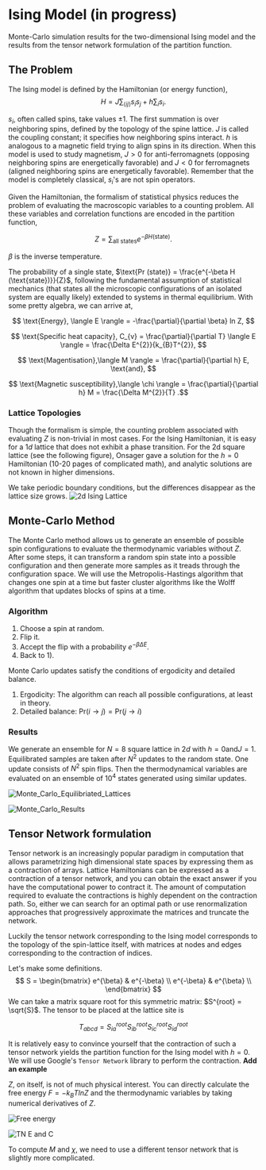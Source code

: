 # Ising Model (in progress)

Monte-Carlo simulation results for the two-dimensional Ising model and the results from the tensor network formulation of the partition function.

## The Problem

The Ising model is defined by the Hamiltonian (or energy function),
$$H = J \sum_{\langle ij \rangle} s_{i} s_{j} + h \sum_{i} s_{i}.$$

$s_{i}$, often called spins, take values $\pm 1$. The first summation is over neighboring spins, defined by the topology of the spine lattice. $J$ is called the coupling constant; it specifies how neighboring spins interact. $h$ is analogous to a magnetic field trying to align spins in its direction. When this model is used to study magnetism, $J > 0$ for anti-ferromagnets (opposing neighboring spins are energetically favorable) and $J < 0$ for ferromagnets (aligned neighboring spins are energetically favorable). Remember that the model is completely classical, $s_{i}$'s are not spin operators.

Given the Hamiltonian, the formalism of statistical physics reduces the problem of evaluating the macroscopic variables to a counting problem. All these variables and correlation functions are encoded in the partition function,

$$Z = \sum_{\text{all states}} e^{-\beta H (\text{state})}.$$

$\beta$ is the inverse temperature.

The probability of a single state, $\text{Pr (state)} = \frac{e^{-\beta H (\text{state})}}{Z}$, following the fundamental assumption of statistical mechanics (that states all the microscopic configurations of an isolated system are equally likely) extended to systems in thermal equilibrium. With some pretty algebra, we can arrive at,

$$ \text{Energy}, \langle E \rangle = -\frac{\partial}{\partial \beta} ln Z, $$

$$ \text{Specific heat capacity}, C_{v} = \frac{\partial}{\partial T} \langle E \rangle = \frac{\Delta E^{2}}{k_{B}T^{2}}, $$

$$ \text{Magentisation},\langle M \rangle = \frac{\partial}{\partial h} E, \text{and}, $$

$$ \text{Magnetic susceptibility},\langle \chi \rangle = \frac{\partial}{\partial h} M = \frac{\Delta M^{2}}{T} .$$

### Lattice Topologies

Though the formalism is simple, the counting problem associated with evaluating $Z$ is non-trivial in most cases. For the Ising Hamiltonian, it is easy for a $1d$ lattice that does not exhibit a phase transition. For the 2d square lattice (see the following figure), Onsager gave a solution for the $h =0$ Hamiltonian (10-20 pages of complicated math), and analytic solutions are not known in higher dimensions.

We take periodic boundary conditions, but the differences disappear as the lattice size grows.
![2d Ising Lattice](https://user-images.githubusercontent.com/43025445/191721054-ddb2fd4c-a998-457a-b058-5697b4a65d25.png)

## Monte-Carlo Method

The Monte Carlo method allows us to generate an ensemble of possible spin configurations to evaluate the thermodynamic variables without $Z$. After some steps, it can transform a random spin state into a possible configuration and then generate more samples as it treads through the configuration space. We will use the Metropolis-Hastings algorithm that changes one spin at a time but faster cluster algorithms like the Wolff algorithm that updates blocks of spins at a time.

### Algorithm
1) Choose a spin at random.
2) Flip it.
3) Accept the flip with a probability $e^{-\beta \Delta E}$.
4) Back to 1).

Monte Carlo updates satisfy the conditions of ergodicity and detailed balance.

1) Ergodicity: The algorithm can reach all possible configurations, at least in theory.
2) Detailed balance: $\text{Pr}(i \rightarrow j) = \text{Pr}(j \rightarrow i)$

### Results

We generate an ensemble for $N = 8$ square lattice in $2d$ with $h = 0 \text{and} J = 1$. Equilibrated samples are taken after $N^{2}$ updates to the random state. One update consists of $N^{2}$ spin flips. Then the thermodynamical variables are evaluated on an ensemble of $10^{4}$ states generated using similar updates.

![Monte_Carlo_Equilibriated_Lattices](https://user-images.githubusercontent.com/43025445/189493373-4086e11a-47ef-40d2-bd60-900272930892.jpg)

![Monte_Carlo_Results](https://user-images.githubusercontent.com/43025445/189493379-50c35ff5-23d2-42cd-8950-2c57db613098.jpg)

## Tensor Network formulation

Tensor network is an increasingly popular paradigm in computation that allows parametrizing high dimensional state spaces by expressing them as a contraction of arrays. Lattice Hamiltonians can be expressed as a contraction of a tensor network, and you can obtain the exact answer if you have the computational power to contract it. The amount of computation required to evaluate the contractions is highly dependent on the contraction path. So, either we can search for an optimal path or use renormalization approaches that progressively approximate the matrices and truncate the network.

Luckily the tensor network corresponding to the Ising model corresponds to the topology of the spin-lattice itself, with matrices at nodes and edges corresponding to the contraction of indices.

Let's make some definitions.
$$
S = \begin{bmatrix}
    e^{\beta} & e^{-\beta} \\
    e^{-\beta} & e^{\beta} \\
\end{bmatrix}
$$
We can take a matrix square root for this symmetric matrix: $S^{root} = \sqrt{S}$. The tensor to be placed at the lattice site is 

$$T_{abcd} = S_{ia}^{root} S_{ib}^{root} S_{ic}^{root} S_{id}^{root}$$

It is relatively easy to convince yourself that the contraction of such a tensor network yields the partition function for the Ising model with $h=0$. We will use Google's `Tensor Network` library to perform the contraction.
**Add an example**

$Z$, on itself, is not of much physical interest. You can directly calculate the free energy $F = -k_{B} T ln Z$ and the thermodynamic variables by taking numerical derivatives of $Z$.

![Free energy](https://user-images.githubusercontent.com/43025445/191744779-91d57dfb-61e2-49e6-8e6b-87615661868e.jpg)

![TN E and C](https://user-images.githubusercontent.com/43025445/191744812-3d4b31e8-2b90-4432-8f05-9dde4b28962a.jpg)

To compute $M \text{ and } \chi$, we need to use a different tensor network that is slightly more complicated.
